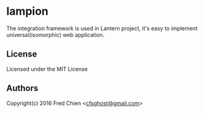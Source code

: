 # lampion

The integration framework is used in Lantern project, it's easy to implement universal(isomorphic) web application.

License
-
Licensed under the MIT License

Authors
-
Copyright(c) 2016 Fred Chien <<cfsghost@gmail.com>>
